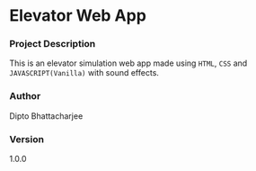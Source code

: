 # Elevator Web App

### Project Description
This is an elevator simulation web app made using `HTML`, `CSS` and `JAVASCRIPT(Vanilla)` with sound effects.

### Author
Dipto Bhattacharjee

### Version
1.0.0

